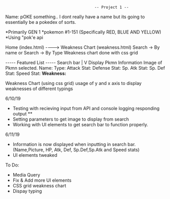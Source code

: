                                            -- Project 1 --

Name: pOKE something.. I dont really have a name but its going to essentially be a pokedex of sorts.

*Primarily GEN 1
*pokemon  #1-151 (Specifically RED, BLUE AND YELLOW)
*Using "pok'e api

Home (index.html)                ---->      Weakness Chart    (weakness.html)
Search -> By name
or 
Search -> By Type
 Weakness chart done with css grid                         


----- Featured List -----
Search bar
|
V
Display Pkmn Information
Image of Pkmn selected.
Name: 
Type:
Attack Stat:
Defense Stat:
Sp. Atk Stat:
Sp. Def Stat:
Speed Stat:
**Weakness:**


Weakness Chart (using css grid)
usage of y and x axis to display weaknesses of different typings



6/10/19 
- Testing with recieving input from API and console logging responding output **
- Setting parameters to get image to display from search
- Working with UI elements to get search bar to function properly.

6/11/19
- Information is now displayed when inputting in search bar.
  (Name,Picture, HP, Atk, Def, Sp.Def,Sp.Atk and Speed stats)
- UI elements tweaked

To Do:
- Media Query
- Fix & Add more UI elements
- CSS grid weakness chart
- Dispay typing
